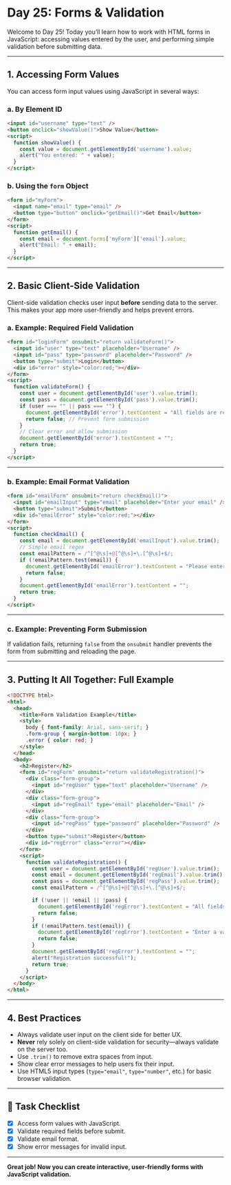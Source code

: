 # Day 25: Forms & Validation

Welcome to Day 25! Today you’ll learn how to work with HTML forms in JavaScript: accessing values entered by the user, and performing simple validation before submitting data.

---

## 1. Accessing Form Values

You can access form input values using JavaScript in several ways:

### a. By Element ID

```html
<input id="username" type="text" />
<button onclick="showValue()">Show Value</button>
<script>
  function showValue() {
    const value = document.getElementById('username').value;
    alert("You entered: " + value);
  }
</script>
```

### b. Using the `form` Object

```html
<form id="myForm">
  <input name="email" type="email" />
  <button type="button" onclick="getEmail()">Get Email</button>
</form>
<script>
  function getEmail() {
    const email = document.forms['myForm']['email'].value;
    alert("Email: " + email);
  }
</script>
```

---

## 2. Basic Client-Side Validation

Client-side validation checks user input **before** sending data to the server.  
This makes your app more user-friendly and helps prevent errors.

### a. Example: Required Field Validation

```html
<form id="loginForm" onsubmit="return validateForm()">
  <input id="user" type="text" placeholder="Username" />
  <input id="pass" type="password" placeholder="Password" />
  <button type="submit">Login</button>
  <div id="error" style="color:red;"></div>
</form>
<script>
  function validateForm() {
    const user = document.getElementById('user').value.trim();
    const pass = document.getElementById('pass').value.trim();
    if (user === "" || pass === "") {
      document.getElementById('error').textContent = "All fields are required.";
      return false; // Prevent form submission
    }
    // Clear error and allow submission
    document.getElementById('error').textContent = "";
    return true;
  }
</script>
```

---

### b. Example: Email Format Validation

```html
<form id="emailForm" onsubmit="return checkEmail()">
  <input id="emailInput" type="email" placeholder="Enter your email" />
  <button type="submit">Submit</button>
  <div id="emailError" style="color:red;"></div>
</form>
<script>
  function checkEmail() {
    const email = document.getElementById('emailInput').value.trim();
    // Simple email regex
    const emailPattern = /^[^@\s]+@[^@\s]+\.[^@\s]+$/;
    if (!emailPattern.test(email)) {
      document.getElementById('emailError').textContent = "Please enter a valid email address.";
      return false;
    }
    document.getElementById('emailError').textContent = "";
    return true;
  }
</script>
```

---

### c. Example: Preventing Form Submission

If validation fails, returning `false` from the `onsubmit` handler prevents the form from submitting and reloading the page.

---

## 3. Putting It All Together: Full Example

```html
<!DOCTYPE html>
<html>
  <head>
    <title>Form Validation Example</title>
    <style>
      body { font-family: Arial, sans-serif; }
      .form-group { margin-bottom: 10px; }
      .error { color: red; }
    </style>
  </head>
  <body>
    <h2>Register</h2>
    <form id="regForm" onsubmit="return validateRegistration()">
      <div class="form-group">
        <input id="regUser" type="text" placeholder="Username" />
      </div>
      <div class="form-group">
        <input id="regEmail" type="email" placeholder="Email" />
      </div>
      <div class="form-group">
        <input id="regPass" type="password" placeholder="Password" />
      </div>
      <button type="submit">Register</button>
      <div id="regError" class="error"></div>
    </form>
    <script>
      function validateRegistration() {
        const user = document.getElementById('regUser').value.trim();
        const email = document.getElementById('regEmail').value.trim();
        const pass = document.getElementById('regPass').value.trim();
        const emailPattern = /^[^@\s]+@[^@\s]+\.[^@\s]+$/;

        if (!user || !email || !pass) {
          document.getElementById('regError').textContent = "All fields are required.";
          return false;
        }
        if (!emailPattern.test(email)) {
          document.getElementById('regError').textContent = "Enter a valid email.";
          return false;
        }
        document.getElementById('regError').textContent = "";
        alert("Registration successful!");
        return true;
      }
    </script>
  </body>
</html>
```

---

## 4. Best Practices

- Always validate user input on the client side for better UX.
- **Never** rely solely on client-side validation for security—always validate on the server too.
- Use `.trim()` to remove extra spaces from input.
- Show clear error messages to help users fix their input.
- Use HTML5 input types (`type="email"`, `type="number"`, etc.) for basic browser validation.

---

## 🎯 Task Checklist

- [x] Access form values with JavaScript.
- [x] Validate required fields before submit.
- [x] Validate email format.
- [x] Show error messages for invalid input.

---

**Great job! Now you can create interactive, user-friendly forms with JavaScript validation.**